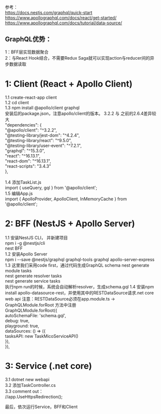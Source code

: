 参考：   
https://docs.nestjs.com/graphql/quick-start   
https://www.apollographql.com/docs/react/get-started/   
https://www.apollographql.com/docs/tutorial/data-source/    

GraphQL优势：
----
1：BFF层实现数据聚合    
2：与React Hook结合，不需要Redux Saga就可以实现action与reducer间的异步数据读取    

1: Client (React + Apollo Client)
====
1.1 create-react-app client <br/>
1.2 cd client <br/>
1.3 npm install @apollo/client graphql <br/>
安装后的package.json，注意apollo/client的版本。 3.2.2 与 之前的2.6.4差异较大 <br/>
  "dependencies": {   
    "@apollo/client": "^3.2.2",   
    "@testing-library/jest-dom": "^4.2.4",    
    "@testing-library/react": "^9.5.0",   
    "@testing-library/user-event": "^7.2.1",    
    "graphql": "^15.3.0",   
    "react": "^16.13.1",    
    "react-dom": "^16.13.1",    
    "react-scripts": "3.4.3"    
  },    
 <br/>
 1.4 添加TaskList.js    
 import { useQuery, gql } from '@apollo/client';    
 1.5 编辑App.js   
 import { ApolloProvider, ApolloClient, InMemoryCache } from '@apollo/client';    
 
 2: BFF (NestJS + Apollo Server)
 ====
 1.1 安装NestJS CLI， 并新建项目    
 npm i -g @nestjs/cli   
 nest BFF   
 1.2 安装Apollo Server    
 npm i --save @nestjs/graphql graphql-tools graphql apollo-server-express   
 1.3 这里我们采用code first，通过代码生成GraphQL schema
 nest generate module tasks   
 nest generate resolver tasks   
 nest generate service tasks    
 执行npm run的时候，系统会自动解析resolver，生成schema.gql
 1.4 安装npm install apollo-datasource-rest，并使用其中的RESTDataSource请求.net core web api
 注意：RESTDataSource必须在app.module.ts -> GraphQLModule.forRoot 方法中注册   
 GraphQLModule.forRoot({    
      autoSchemaFile: 'schema.gql',   
      debug: true,    
      playground: true,   
      dataSources: () => ({   
        tasksAPI: new TaskMicoServiceAPI()    
      }),   
    }),   
    
   3: Service (.net core)
   ====
   3.1 dotnet new webapi    
   3.2 添加TaskController.cs    
   3.3 comment out：   
   //app.UseHttpsRedirection();   
   
   最后，依次运行Service，BFF和Client    
  
  

 
